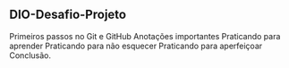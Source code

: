 ## DIO-Desafio-Projeto
Primeiros passos no Git e GitHub
Anotações importantes
Praticando para aprender
Praticando para não esquecer
Praticando para aperfeiçoar 
Conclusão.




